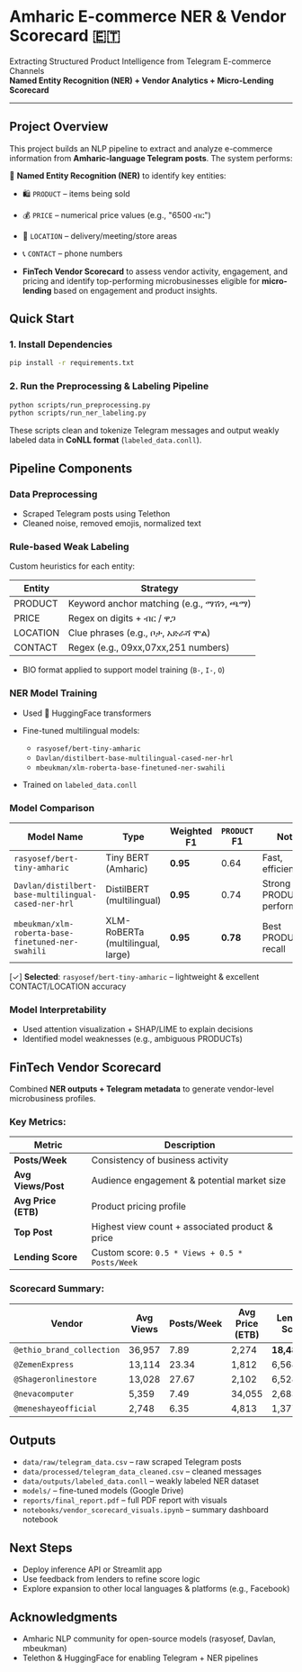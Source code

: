 # Amharic E-commerce NER & Vendor Scorecard 🇪🇹

Extracting Structured Product Intelligence from Telegram E-commerce Channels  
**Named Entity Recognition (NER) + Vendor Analytics + Micro-Lending Scorecard**

---

## Project Overview

This project builds an NLP pipeline to extract and analyze e-commerce information from **Amharic-language Telegram posts**. The system performs:

 📌 **Named Entity Recognition (NER)** to identify key entities:
  - 🛍️ `PRODUCT` – items being sold
  - 💰 `PRICE` – numerical price values (e.g., "6500 ብር")
  - 📍 `LOCATION` – delivery/meeting/store areas
  - 📞 `CONTACT` – phone numbers

- **FinTech Vendor Scorecard** to assess vendor activity, engagement, and pricing and identify top-performing microbusinesses eligible for **micro-lending** based on engagement and product insights.


## Quick Start

### 1. Install Dependencies

```bash
pip install -r requirements.txt
````

### 2. Run the Preprocessing & Labeling Pipeline

```bash
python scripts/run_preprocessing.py
python scripts/run_ner_labeling.py
```

These scripts clean and tokenize Telegram messages and output weakly labeled data in **CoNLL format** (`labeled_data.conll`).


## Pipeline Components

### Data Preprocessing

* Scraped Telegram posts using Telethon
* Cleaned noise, removed emojis, normalized text

### Rule-based Weak Labeling

Custom heuristics for each entity:

| Entity   | Strategy                                  |
| -------- | ----------------------------------------- |
| PRODUCT  | Keyword anchor matching (e.g., ማሽን, ጫማ)   |
| PRICE    | Regex on digits + ብር / ዋጋ                 |
| LOCATION | Clue phrases (e.g., ቦታ, አድራሻ ሞል)           |
| CONTACT  | Regex (e.g., 09xx,07xx,251 numbers) |

* BIO format applied to support model training (`B-`, `I-`, `O`)

### NER Model Training

* Used 🤗 HuggingFace transformers
* Fine-tuned multilingual models:

  * `rasyosef/bert-tiny-amharic`
  * `Davlan/distilbert-base-multilingual-cased-ner-hrl`
  * `mbeukman/xlm-roberta-base-finetuned-ner-swahili`
* Trained on `labeled_data.conll`

### Model Comparison

| Model Name                                          | Type                              | Weighted F1 | `PRODUCT` F1 | Notes                      |
| --------------------------------------------------- | --------------------------------- | ----------- | ------------ | -------------------------- |
| `rasyosef/bert-tiny-amharic`                        | Tiny BERT (Amharic)               | **0.95**    | 0.64         | Fast, efficient            |
| `Davlan/distilbert-base-multilingual-cased-ner-hrl` | DistilBERT (multilingual)         | **0.95**    | 0.74         | Strong PRODUCT performance |
| `mbeukman/xlm-roberta-base-finetuned-ner-swahili`   | XLM-RoBERTa (multilingual, large) | **0.95**    | **0.78**     | Best PRODUCT recall        |

[✓] **Selected**: `rasyosef/bert-tiny-amharic` – lightweight & excellent CONTACT/LOCATION accuracy

### Model Interpretability

* Used attention visualization + SHAP/LIME to explain decisions
* Identified model weaknesses (e.g., ambiguous PRODUCTs)



## FinTech Vendor Scorecard

Combined **NER outputs + Telegram metadata** to generate vendor-level microbusiness profiles.

### Key Metrics:

| Metric              | Description                                     |
| ------------------- | ----------------------------------------------- |
| **Posts/Week**      | Consistency of business activity                |
| **Avg Views/Post**  | Audience engagement & potential market size     |
| **Avg Price (ETB)** | Product pricing profile                         |
| **Top Post**        | Highest view count + associated product & price |
| **Lending Score**   | Custom score: `0.5 * Views + 0.5 * Posts/Week`  |

### Scorecard Summary:

| Vendor         | Avg Views | Posts/Week | Avg Price (ETB) | Lending Score |
| -------------- | --------- | ---------- | --------------- | ------------- |
| `@ethio_brand_collection`   | 36,957    | 7.89       | 2,274           | **18,482.86** |
| `@ZemenExpress`   | 13,114    | 23.34      | 1,812           | 6,568.82      |
| `@Shageronlinestore` | 13,028    | 27.67      | 2,102           | 6,528.15      |
| `@nevacomputer`  | 5,359     | 7.49       | 34,055          | 2,683.56      |
| `@meneshayeofficial`  | 2,748     | 6.35       | 4,813           | 1,377.37      |



## Outputs

* `data/raw/telegram_data.csv` – raw scraped Telegram posts
* `data/processed/telegram_data_cleaned.csv` – cleaned messages
* `data/outputs/labeled_data.conll` – weakly labeled NER dataset
* `models/` – fine-tuned models (Google Drive)
* `reports/final_report.pdf` – full PDF report with visuals
* `notebooks/vendor_scorecard_visuals.ipynb` – summary dashboard notebook



## Next Steps

* Deploy inference API or Streamlit app
* Use feedback from lenders to refine score logic
* Explore expansion to other local languages & platforms (e.g., Facebook)


## Acknowledgments

* Amharic NLP community for open-source models (rasyosef, Davlan, mbeukman)
* Telethon & HuggingFace for enabling Telegram + NER pipelines


